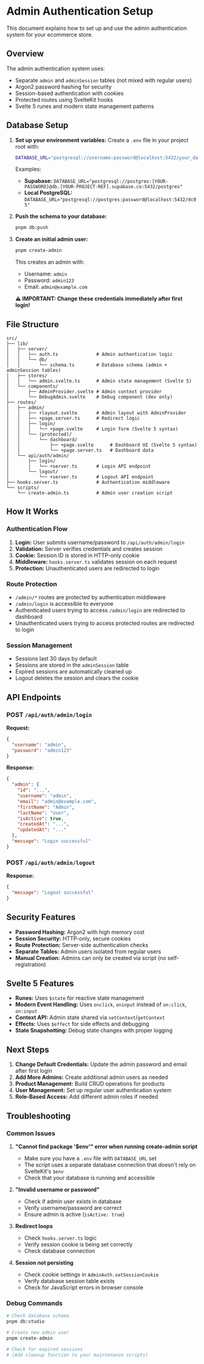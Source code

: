 # Admin Authentication Setup

This document explains how to set up and use the admin authentication system for your ecommerce store.

## Overview

The admin authentication system uses:

- Separate `admin` and `adminSession` tables (not mixed with regular users)
- Argon2 password hashing for security
- Session-based authentication with cookies
- Protected routes using SvelteKit hooks
- Svelte 5 runes and modern state management patterns

## Database Setup

1. **Set up your environment variables:**
   Create a `.env` file in your project root with:

   ```bash
   DATABASE_URL="postgresql://username:password@localhost:5432/your_database_name"
   ```

   Examples:

   - **Supabase:** `DATABASE_URL="postgresql://postgres:[YOUR-PASSWORD]@db.[YOUR-PROJECT-REF].supabase.co:5432/postgres"`
   - **Local PostgreSQL:** `DATABASE_URL="postgresql://postgres:password@localhost:5432/dc05"`

2. **Push the schema to your database:**

   ```bash
   pnpm db:push
   ```

3. **Create an initial admin user:**

   ```bash
   pnpm create-admin
   ```

   This creates an admin with:

   - Username: `admin`
   - Password: `admin123`
   - Email: `admin@example.com`

   **⚠️ IMPORTANT: Change these credentials immediately after first login!**

## File Structure

```
src/
├── lib/
│   ├── server/
│   │   ├── auth.ts              # Admin authentication logic
│   │   └── db/
│   │       └── schema.ts        # Database schema (admin + adminSession tables)
│   ├── stores/
│   │   └── admin.svelte.ts      # Admin state management (Svelte 5)
│   └── components/
│       ├── AdminProvider.svelte # Admin context provider
│       └── DebugAdmin.svelte    # Debug component (dev only)
├── routes/
│   ├── admin/
│   │   ├── +layout.svelte       # Admin layout with AdminProvider
│   │   ├── +page.server.ts      # Redirect logic
│   │   ├── login/
│   │   │   └── +page.svelte     # Login form (Svelte 5 syntax)
│   │   └── (protected)/
│   │       └── dashboard/
│   │           ├── +page.svelte      # Dashboard UI (Svelte 5 syntax)
│   │           └── +page.server.ts   # Dashboard data
│   └── api/auth/admin/
│       ├── login/
│       │   └── +server.ts       # Login API endpoint
│       └── logout/
│           └── +server.ts       # Logout API endpoint
├── hooks.server.ts              # Authentication middleware
└── scripts/
    └── create-admin.ts          # Admin user creation script
```

## How It Works

### Authentication Flow

1. **Login:** User submits username/password to `/api/auth/admin/login`
2. **Validation:** Server verifies credentials and creates session
3. **Cookie:** Session ID is stored in HTTP-only cookie
4. **Middleware:** `hooks.server.ts` validates session on each request
5. **Protection:** Unauthenticated users are redirected to login

### Route Protection

- `/admin/*` routes are protected by authentication middleware
- `/admin/login` is accessible to everyone
- Authenticated users trying to access `/admin/login` are redirected to dashboard
- Unauthenticated users trying to access protected routes are redirected to login

### Session Management

- Sessions last 30 days by default
- Sessions are stored in the `adminSession` table
- Expired sessions are automatically cleaned up
- Logout deletes the session and clears the cookie

## API Endpoints

### POST `/api/auth/admin/login`

**Request:**

```json
{
  "username": "admin",
  "password": "admin123"
}
```

**Response:**

```json
{
  "admin": {
    "id": "...",
    "username": "admin",
    "email": "admin@example.com",
    "firstName": "Admin",
    "lastName": "User",
    "isActive": true,
    "createdAt": "...",
    "updatedAt": "..."
  },
  "message": "Login successful"
}
```

### POST `/api/auth/admin/logout`

**Response:**

```json
{
  "message": "Logout successful"
}
```

## Security Features

- **Password Hashing:** Argon2 with high memory cost
- **Session Security:** HTTP-only, secure cookies
- **Route Protection:** Server-side authentication checks
- **Separate Tables:** Admin users isolated from regular users
- **Manual Creation:** Admins can only be created via script (no self-registration)

## Svelte 5 Features

- **Runes:** Uses `$state` for reactive state management
- **Modern Event Handling:** Uses `onclick`, `oninput` instead of `on:click`, `on:input`
- **Context API:** Admin state shared via `setContext`/`getContext`
- **Effects:** Uses `$effect` for side effects and debugging
- **State Snapshotting:** Debug state changes with proper logging

## Next Steps

1. **Change Default Credentials:** Update the admin password and email after first login
2. **Add More Admins:** Create additional admin users as needed
3. **Product Management:** Build CRUD operations for products
4. **User Management:** Set up regular user authentication system
5. **Role-Based Access:** Add different admin roles if needed

## Troubleshooting

### Common Issues

1. **"Cannot find package '$env'" error when running create-admin script**

   - Make sure you have a `.env` file with `DATABASE_URL` set
   - The script uses a separate database connection that doesn't rely on SvelteKit's `$env`
   - Check that your database is running and accessible

2. **"Invalid username or password"**

   - Check if admin user exists in database
   - Verify username/password are correct
   - Ensure admin is active (`isActive: true`)

3. **Redirect loops**

   - Check `hooks.server.ts` logic
   - Verify session cookie is being set correctly
   - Check database connection

4. **Session not persisting**
   - Check cookie settings in `AdminAuth.setSessionCookie`
   - Verify database session table exists
   - Check for JavaScript errors in browser console

### Debug Commands

```bash
# Check database schema
pnpm db:studio

# Create new admin user
pnpm create-admin

# Check for expired sessions
# (Add cleanup function to your maintenance scripts)
```
